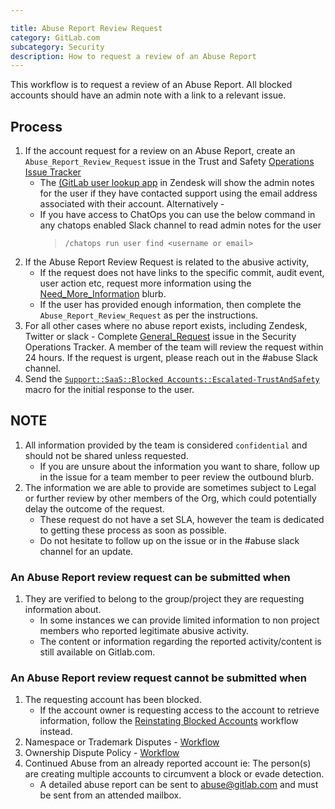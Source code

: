 ```yaml
---

title: Abuse Report Review Request
category: GitLab.com
subcategory: Security
description: How to request a review of an Abuse Report
---
```


This workflow is to request a review of an Abuse Report.  All blocked accounts should have an admin note with a link to a relevant issue.

## Process

1. If the account request for a review on an Abuse Report, create an `Abuse_Report_Review_Request` issue in the Trust and Safety [Operations Issue Tracker](https://about.gitlab.com/handbook/security/security-operations/trustandsafety/)
    - The [(GitLab user lookup app](https://handbook.gitlab.com/handbook/support/readiness/operations/docs/zendesk/apps/#gitlab-super-app) in Zendesk will show the admin notes for the user if they have contacted support using the email address associated with their account.  Alternatively -
    - If you have access to ChatOps you can use the below command in any chatops enabled Slack channel to read admin notes for the user
        > `/chatops run user find <username or email>`
1. If the Abuse Report Review Request is related to the abusive activity,
    - If the request does not have links to the specific commit, audit event, user action etc, request more information using the [Need_More_Information](https://gitlab.com/gitlab-com/gl-security/security-operations/trust-and-safety/operations/-/tree/master/Blurbs/Need_More_Information) blurb.
    - If the user has provided enough information, then complete the `Abuse_Report_Review_Request` as per the instructions.
1. For all other cases where no abuse report exists, including Zendesk, Twitter or slack - Complete [General_Request](https://gitlab.com/gitlab-com/gl-security/security-operations/trust-and-safety/operations/-/issues) issue in the Security Operations Tracker. A member of the team will review the request within 24 hours. If the request is urgent, please reach out in the #abuse Slack channel.
1. Send the [`Support::SaaS::Blocked Accounts::Escalated-TrustAndSafety`](https://gitlab.com/search?utf8=%E2%9C%93&group_id=2573624&project_id=17008590&scope=&search_code=true&snippets=false&repository_ref=master&nav_source=navbar&search=id%3A+360073013540) macro for the initial response to the user.

## NOTE

1. All information provided by the team is considered `confidential` and should not be shared unless requested.
   - If you are unsure about the information you want to share, follow up in the issue for a team member to peer review the outbound blurb.
1. The information we are able to provide are sometimes subject to Legal or further review by other members of the Org, which could potentially delay the outcome of the request.
   - These request do not have a set SLA, however the team is dedicated to getting these process as soon as possible.
   - Do not hesitate to follow up on the issue or in the #abuse slack channel for an update.

### An Abuse Report review request can be submitted when

1. They are verified to belong to the group/project they are requesting information about.
   - In some instances we can provide limited information to non project members who reported legitimate abusive activity.
   - The content or information regarding the reported activity/content is still available on Gitlab.com.

### An Abuse Report review request **cannot** be submitted when

1. The requesting account has been blocked.
   - If the account owner is requesting access to the account to retrieve information, follow the [Reinstating Blocked Accounts](https://about.gitlab.com/handbook/support/workflows/reinstating-blocked-accounts.html) workflow instead.
1. Namespace or Trademark Disputes - [Workflow](/handbook/support/workflows/information-request.html#namespace-and-trademark-claims)
1. Ownership Dispute Policy - [Workflow](/handbook/support/workflows/information-request.html#ownership-disputes )
1. Continued Abuse from an already reported account ie:  The person(s) are creating multiple accounts to circumvent a block or evade detection.
   - A detailed abuse report can be sent to <abuse@gitlab.com> and must be sent from an attended mailbox.
